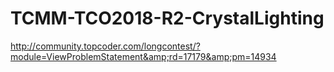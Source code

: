 # TCMM-TCO2018-R2-CrystalLighting
http://community.topcoder.com/longcontest/?module=ViewProblemStatement&amp;rd=17179&amp;pm=14934

